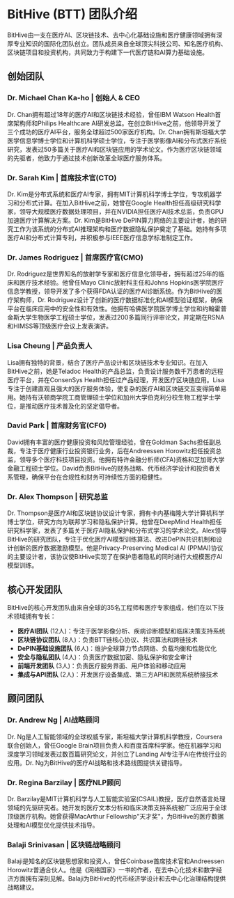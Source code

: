 # BitHive (BTT) 团队介绍

BitHive由一支在医疗AI、区块链技术、去中心化基础设施和医疗健康领域拥有深厚专业知识的国际化团队创立。团队成员来自全球顶尖科技公司、知名医疗机构、区块链项目和投资机构，共同致力于构建下一代医疗链和AI算力基础设施。

## 创始团队

### Dr. Michael Chan Ka-ho | 创始人 & CEO
Dr. Chan拥有超过18年的医疗AI和区块链技术经验，曾任IBM Watson Health首席架构师和Philips Healthcare AI研发总监。在创立BitHive之前，他领导开发了三个成功的医疗AI平台，服务全球超过500家医疗机构。Dr. Chan拥有斯坦福大学医学信息学博士学位和计算机科学硕士学位，专注于医学影像AI和分布式医疗系统研究，发表过50多篇关于医疗AI和区块链应用的学术论文。作为医疗区块链领域的先驱者，他致力于通过技术创新改革全球医疗服务体系。

### Dr. Sarah Kim | 首席技术官(CTO)
Dr. Kim是分布式系统和医疗AI专家，拥有MIT计算机科学博士学位，专攻机器学习和分布式计算。在加入BitHive之前，她曾在Google Health担任高级研究科学家，领导大规模医疗数据处理项目，并在NVIDIA担任医疗AI技术总监，负责GPU加速医疗计算解决方案。Dr. Kim是BitHive DePIN算力网络的主要设计者，她的研究工作为该系统的分布式AI推理架构和医疗数据隐私保护奠定了基础。她持有多项医疗AI和分布式计算专利，并积极参与IEEE医疗信息学标准制定工作。

### Dr. James Rodriguez | 首席医疗官(CMO)
Dr. Rodriguez是世界知名的放射学专家和医疗信息化领导者，拥有超过25年的临床和医疗技术经验。他曾任Mayo Clinic放射科主任和Johns Hopkins医学院医疗信息学教授，领导开发了多个获得FDA认证的医疗AI诊断系统。作为BitHive的医疗架构师，Dr. Rodriguez设计了创新的医疗数据标准化和AI模型验证框架，确保平台在临床应用中的安全性和有效性。他拥有哈佛医学院医学博士学位和约翰霍普金斯大学生物医学工程硕士学位，发表过200多篇同行评审论文，并定期在RSNA和HIMSS等顶级医疗会议上发表演讲。

### Lisa Cheung | 产品负责人
Lisa拥有独特的背景，结合了医疗产品设计和区块链技术专业知识。在加入BitHive之前，她是Teladoc Health的产品总监，负责设计服务数千万患者的远程医疗平台，并在ConsenSys Health担任过产品经理，开发医疗区块链应用。Lisa专注于创建直观且强大的医疗服务体验，使复杂的医疗AI和区块链交互变得简单易用。她持有沃顿商学院工商管理硕士学位和加州大学伯克利分校生物工程学士学位，是推动医疗技术普及化的坚定倡导者。

### David Park | 首席财务官(CFO)
David拥有丰富的医疗健康投资和风险管理经验，曾在Goldman Sachs担任副总裁，专注于医疗健康行业投资银行业务，后在Andreessen Horowitz担任投资总监，领导多个医疗科技项目投资。他拥有特许金融分析师(CFA)资格和芝加哥大学金融工程硕士学位。David负责BitHive的财务战略、代币经济学设计和投资者关系管理，确保平台在合规性和财务可持续性方面的稳健性。

### Dr. Alex Thompson | 研究总监
Dr. Thompson是医疗AI和区块链协议设计专家，拥有卡内基梅隆大学计算机科学博士学位，研究方向为联邦学习和隐私保护计算。他曾在DeepMind Health担任研究科学家，发表了多篇关于医疗AI隐私保护和分布式学习的学术论文。Alex领导BitHive的研究团队，专注于优化医疗AI模型训练算法、改进DePIN共识机制和设计创新的医疗数据激励模型。他是Privacy-Preserving Medical AI (PPMAI)协议的主要设计者，该协议使BitHive实现了在保护患者隐私的同时进行大规模医疗AI模型训练。

## 核心开发团队

BitHive的核心开发团队由来自全球的35名工程师和医疗专家组成，他们在以下技术领域拥有专长：

- **医疗AI团队** (12人)：专注于医学影像分析、疾病诊断模型和临床决策支持系统
- **区块链协议团队** (8人)：负责BTT链核心协议、共识算法和跨链技术
- **DePIN基础设施团队** (6人)：维护全球算力节点网络、负载均衡和性能优化
- **安全与隐私团队** (4人)：负责医疗数据加密、隐私保护和安全审计
- **前端开发团队** (3人)：负责医疗服务界面、用户体验和移动应用
- **集成与API团队** (2人)：开发医疗设备集成、第三方API和医院系统桥接技术

## 顾问团队

### Dr. Andrew Ng | AI战略顾问
Dr. Ng是人工智能领域的全球权威专家，斯坦福大学计算机科学教授，Coursera联合创始人，曾任Google Brain项目负责人和百度首席科学家。他在机器学习和深度学习领域发表过数百篇研究论文，并创立了Landing AI专注于AI在传统行业的应用。Dr. Ng为BitHive的医疗AI战略和技术路线图提供关键指导。

### Dr. Regina Barzilay | 医疗NLP顾问
Dr. Barzilay是MIT计算机科学与人工智能实验室(CSAIL)教授，医疗自然语言处理领域的先驱研究者。她开发的医疗文本分析和临床决策支持系统被广泛应用于全球顶级医疗机构。她曾获得MacArthur Fellowship"天才奖"，为BitHive的医疗数据处理和AI模型优化提供技术指导。

### Balaji Srinivasan | 区块链战略顾问
Balaji是知名的区块链思想家和投资人，曾任Coinbase首席技术官和Andreessen Horowitz普通合伙人。他是《网络国家》一书的作者，在去中心化技术和数字经济方面拥有深刻见解。Balaji为BitHive的代币经济学设计和去中心化治理结构提供战略建议。
